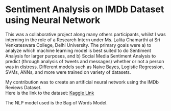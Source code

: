 # Sentiment Analysis on IMDb Dataset using Neural Network
This was a collaborative project along many others participants, whilst I was interning in the role of a Research Intern under Ms. Lalita Chamarthi at Sri Venkateswara College, Delhi University. The primary goals were a) to analyze which machine learning model is best suited to do Sentiment Analysis for larger purposes, and b) Social Media Sentiment Analysis to predict (through analysis of tweets and messages) whether or not a person was in distress. Different models such as Naive Bayes, Logistic Regression, SVMs, ANNs, and more were trained on variety of datasets. 

My contribution was to create an artificial neural network using the IMDb Reviews Dataset. <br>
Here is the link to the dataset: [Kaggle Link](https://www.kaggle.com/lakshmi25npathi/imdb-dataset-of-50k-movie-reviews)

The NLP model used is the Bag of Words Model. 
